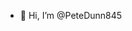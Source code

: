 - 👋 Hi, I’m @PeteDunn845


<!---
PeteDunn845/PeteDunn845 is a ✨ special ✨ repository because its `README.md` (this file) appears on your GitHub profile.
You can click the Preview link to take a look at your changes.
--->
